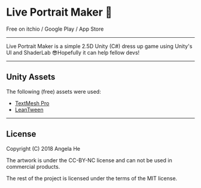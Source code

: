 # Live Portrait Maker 🎉

Free on itchio / Google Play / App Store

---

Live Portrait Maker is a simple 2.5D Unity (C#) dress up game using Unity's UI and ShaderLab 😎Hopefully it can help fellow devs!

---
## Unity Assets
The following (free) assets were used:
* [TextMesh Pro](https://assetstore.unity.com/packages/essentials/beta-projects/textmesh-pro-84126)
* [LeanTween](https://assetstore.unity.com/packages/tools/animation/leantween-3595)
---
## License
Copyright (C) 2018 Angela He

The artwork is under the CC-BY-NC license and can not be used in commercial products.

The rest of the project is licensed under the terms of the MIT license.
